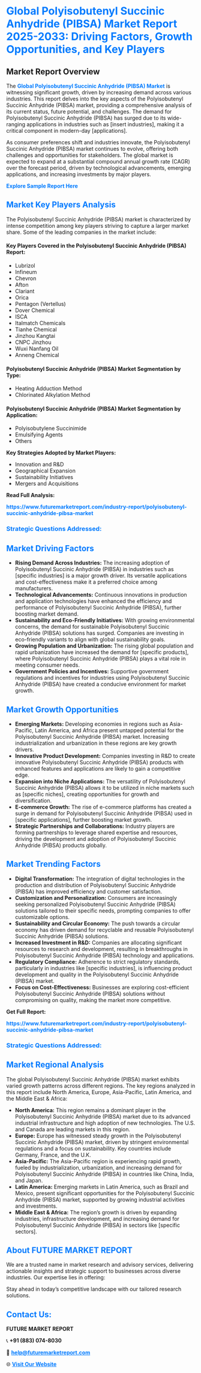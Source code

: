 <h1 style="color: #007BFF;">Global Polyisobutenyl Succinic Anhydride (PIBSA) Market Report 2025-2033: Driving Factors, Growth Opportunities, and Key Players</h1>

<section id="overview">
<h2>Market Report Overview</h2>
<p>The <a href="https://www.futuremarketreport.com/industry-report/polyisobutenyl-succinic-anhydride-pibsa-market" style="color: #007BFF; text-decoration: none;"><strong>Global Polyisobutenyl Succinic Anhydride (PIBSA) Market</strong></a> is witnessing significant growth, driven by increasing demand across various industries. This report delves into the key aspects of the Polyisobutenyl Succinic Anhydride (PIBSA) market, providing a comprehensive analysis of its current status, future potential, and challenges. The demand for Polyisobutenyl Succinic Anhydride (PIBSA) has surged due to its wide-ranging applications in industries such as [insert industries], making it a critical component in modern-day [applications].</p>
<p>As consumer preferences shift and industries innovate, the Polyisobutenyl Succinic Anhydride (PIBSA) market continues to evolve, offering both challenges and opportunities for stakeholders. The global market is expected to expand at a substantial compound annual growth rate (CAGR) over the forecast period, driven by technological advancements, emerging applications, and increasing investments by major players.</p>
</section>

<section id="overview">
<p><a href="https://www.futuremarketreport.com/request-sample/reportId=53335" style="color: #007BFF; text-decoration: none;"><strong>Explore Sample Report Here</strong></a></p>
</section>

<section id="key-players">
<h2 style="color: #007BFF;">Market Key Players Analysis</h2>
<p>The Polyisobutenyl Succinic Anhydride (PIBSA) market is characterized by intense competition among key players striving to capture a larger market share. Some of the leading companies in the market include:</p>
<h4>Key Players Covered in the Polyisobutenyl Succinic Anhydride (PIBSA) Report:</h4>
<ul><li>Lubrizol</li><li>Infineum</li><li>Chevron</li><li>Afton</li><li>Clariant</li><li>Orica</li><li>Pentagon (Vertellus)</li><li>Dover Chemical</li><li>ISCA</li><li>Italmatch Chemicals</li><li>Tianhe Chemical</li><li>Jinzhou Kangtai</li><li>CNPC Jinzhou</li><li>Wuxi Nanfang Oil</li><li>Anneng Chemical</li></ul>
<h4>Polyisobutenyl Succinic Anhydride (PIBSA) Market Segmentation by Type:</h4>
<ul><li>Heating Adduction Method</li><li>Chlorinated Alkylation Method</li></ul>

<h4>Polyisobutenyl Succinic Anhydride (PIBSA) Market Segmentation by Application:</h4>
<ul><li>Polyisobutylene Succinimide</li><li>Emulsifying Agents</li><li>Others</li></ul>
<p><strong>Key Strategies Adopted by Market Players:</strong></p>
<ul>
<li>Innovation and R&D</li>
<li>Geographical Expansion</li>
<li>Sustainability Initiatives</li>
<li>Mergers and Acquisitions</li>
</ul>
</section>

<section>
<p><strong>Read Full Analysis: </strong></p><a href="https://www.futuremarketreport.com/industry-report/polyisobutenyl-succinic-anhydride-pibsa-market" style="color: #007BFF; text-decoration: none;"><strong>https://www.futuremarketreport.com/industry-report/polyisobutenyl-succinic-anhydride-pibsa-market</strong></a>
<h3 style="color: #007BFF;">Strategic Questions Addressed:</h3>
</section>

<section id="driving-factors">
<h2 style="color: #007BFF;">Market Driving Factors</h2>
<ul>
<li><strong>Rising Demand Across Industries:</strong> The increasing adoption of Polyisobutenyl Succinic Anhydride (PIBSA) in industries such as [specific industries] is a major growth driver. Its versatile applications and cost-effectiveness make it a preferred choice among manufacturers.</li>
<li><strong>Technological Advancements:</strong> Continuous innovations in production and application technologies have enhanced the efficiency and performance of Polyisobutenyl Succinic Anhydride (PIBSA), further boosting market demand.</li>
<li><strong>Sustainability and Eco-Friendly Initiatives:</strong> With growing environmental concerns, the demand for sustainable Polyisobutenyl Succinic Anhydride (PIBSA) solutions has surged. Companies are investing in eco-friendly variants to align with global sustainability goals.</li>
<li><strong>Growing Population and Urbanization:</strong> The rising global population and rapid urbanization have increased the demand for [specific products], where Polyisobutenyl Succinic Anhydride (PIBSA) plays a vital role in meeting consumer needs.</li>
<li><strong>Government Policies and Incentives:</strong> Supportive government regulations and incentives for industries using Polyisobutenyl Succinic Anhydride (PIBSA) have created a conducive environment for market growth.</li>
</ul>
</section>

<section id="growth-opportunities">
<h2 style="color: #007BFF;">Market Growth Opportunities</h2>
<ul>
<li><strong>Emerging Markets:</strong> Developing economies in regions such as Asia-Pacific, Latin America, and Africa present untapped potential for the Polyisobutenyl Succinic Anhydride (PIBSA) market. Increasing industrialization and urbanization in these regions are key growth drivers.</li>
<li><strong>Innovative Product Development:</strong> Companies investing in R&D to create innovative Polyisobutenyl Succinic Anhydride (PIBSA) products with enhanced features and applications are likely to gain a competitive edge.</li>
<li><strong>Expansion into Niche Applications:</strong> The versatility of Polyisobutenyl Succinic Anhydride (PIBSA) allows it to be utilized in niche markets such as [specific niches], creating opportunities for growth and diversification.</li>
<li><strong>E-commerce Growth:</strong> The rise of e-commerce platforms has created a surge in demand for Polyisobutenyl Succinic Anhydride (PIBSA) used in [specific applications], further boosting market growth.</li>
<li><strong>Strategic Partnerships and Collaborations:</strong> Industry players are forming partnerships to leverage shared expertise and resources, driving the development and adoption of Polyisobutenyl Succinic Anhydride (PIBSA) products globally.</li>
</ul>
</section>

<section id="trending-factors">
<h2 style="color: #007BFF;">Market Trending Factors</h2>
<ul>
<li><strong>Digital Transformation:</strong> The integration of digital technologies in the production and distribution of Polyisobutenyl Succinic Anhydride (PIBSA) has improved efficiency and customer satisfaction.</li>
<li><strong>Customization and Personalization:</strong> Consumers are increasingly seeking personalized Polyisobutenyl Succinic Anhydride (PIBSA) solutions tailored to their specific needs, prompting companies to offer customizable options.</li>
<li><strong>Sustainability and Circular Economy:</strong> The push towards a circular economy has driven demand for recyclable and reusable Polyisobutenyl Succinic Anhydride (PIBSA) solutions.</li>
<li><strong>Increased Investment in R&D:</strong> Companies are allocating significant resources to research and development, resulting in breakthroughs in Polyisobutenyl Succinic Anhydride (PIBSA) technology and applications.</li>
<li><strong>Regulatory Compliance:</strong> Adherence to strict regulatory standards, particularly in industries like [specific industries], is influencing product development and quality in the Polyisobutenyl Succinic Anhydride (PIBSA) market.</li>
<li><strong>Focus on Cost-Effectiveness:</strong> Businesses are exploring cost-efficient Polyisobutenyl Succinic Anhydride (PIBSA) solutions without compromising on quality, making the market more competitive.</li>
</ul>
</section>

<section>
<p><strong>Get Full Report: </strong></p><a href="https://www.futuremarketreport.com/industry-report/polyisobutenyl-succinic-anhydride-pibsa-market" style="color: #007BFF; text-decoration: none;"><strong>https://www.futuremarketreport.com/industry-report/polyisobutenyl-succinic-anhydride-pibsa-market</strong></a>
<h3 style="color: #007BFF;">Strategic Questions Addressed:</h3>
</section>


<section id="regional-analysis">
<h2 style="color: #007BFF;">Market Regional Analysis</h2>
<p>The global Polyisobutenyl Succinic Anhydride (PIBSA) market exhibits varied growth patterns across different regions. The key regions analyzed in this report include North America, Europe, Asia-Pacific, Latin America, and the Middle East & Africa:</p>
<ul>
<li><strong>North America:</strong> This region remains a dominant player in the Polyisobutenyl Succinic Anhydride (PIBSA) market due to its advanced industrial infrastructure and high adoption of new technologies. The U.S. and Canada are leading markets in this region.</li>
<li><strong>Europe:</strong> Europe has witnessed steady growth in the Polyisobutenyl Succinic Anhydride (PIBSA) market, driven by stringent environmental regulations and a focus on sustainability. Key countries include Germany, France, and the U.K.</li>
<li><strong>Asia-Pacific:</strong> The Asia-Pacific region is experiencing rapid growth, fueled by industrialization, urbanization, and increasing demand for Polyisobutenyl Succinic Anhydride (PIBSA) in countries like China, India, and Japan.</li>
<li><strong>Latin America:</strong> Emerging markets in Latin America, such as Brazil and Mexico, present significant opportunities for the Polyisobutenyl Succinic Anhydride (PIBSA) market, supported by growing industrial activities and investments.</li>
<li><strong>Middle East & Africa:</strong> The region’s growth is driven by expanding industries, infrastructure development, and increasing demand for Polyisobutenyl Succinic Anhydride (PIBSA) in sectors like [specific sectors].</li>
</ul>
</section>

<footer>
<h2 style="color: #007BFF;">About FUTURE MARKET REPORT</h2>
<p>We are a trusted name in market research and advisory services, delivering actionable insights and strategic support to businesses across diverse industries. Our expertise lies in offering:</p>

<p>Stay ahead in today’s competitive landscape with our tailored research solutions.</p>

<h2 style="color: #007BFF;">Contact Us:</h2>
<p><strong>FUTURE MARKET REPORT</strong></p>
<p>📞 <strong>+91 (883) 074-8030</strong></p>
<p>📧 <strong><a href="mailto:help@futuremarketreport.com" style="color: #007BFF;">help@futuremarketreport.com</a></strong></p>
<p>🌐 <strong><a href="https://www.futuremarketreport.com/" style="color: #007BFF;">Visit Our Website</a></strong></p>
</footer>